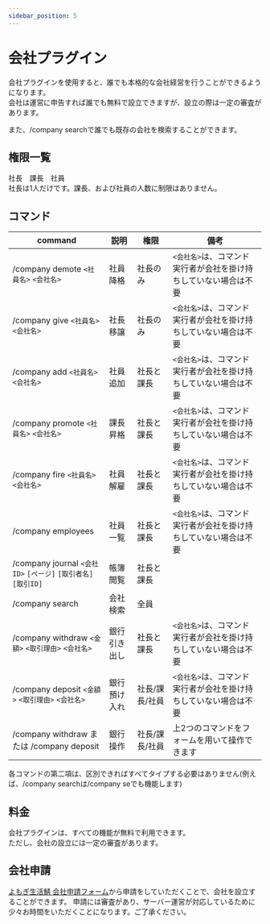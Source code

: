```yaml
---
sidebar_position: 5
---
```


# 会社プラグイン

会社プラグインを使用すると、誰でも本格的な会社経営を行うことができるようになります。  
会社は運営に申告すれば誰でも無料で設立できますが、設立の際は一定の審査があります。  

また、/company searchで誰でも既存の会社を検索することができます。  

## 権限一覧

社長　課長　社員  
社長は1人だけです。課長、および社員の人数に制限はありません。  

## コマンド

| command                                            | 説明     | 権限       | 備考                                 |
|----------------------------------------------------|--------|----------|------------------------------------|
| /company demote `<社員名>` `<会社名>`                    | 社員降格   | 社長のみ     | `<会社名>`は、コマンド実行者が会社を掛け持ちしていない場合は不要 |
| /company give `<社員名>` `<会社名>`                      | 社長移譲   | 社長のみ     | `<会社名>`は、コマンド実行者が会社を掛け持ちしていない場合は不要 |
| /company add `<社員名>` `<会社名>`                       | 社員追加   | 社長と課長    | `<会社名>`は、コマンド実行者が会社を掛け持ちしていない場合は不要 |
| /company promote  `<社員名>` `<会社名>`                  | 課長昇格   | 社長と課長    | `<会社名>`は、コマンド実行者が会社を掛け持ちしていない場合は不要 |
| /company fire  `<社員名>`  `<会社名>`                    | 社員解雇   | 社長と課長　   | `<会社名>`は、コマンド実行者が会社を掛け持ちしていない場合は不要 |
| /company employees                                      | 社員一覧   | 社長と課長　   | `<会社名>`は、コマンド実行者が会社を掛け持ちしていない場合は不要 |
| /company journal `<会社ID>` `[ページ]` `[取引者名]` `[取引ID]` | 帳簿閲覧   | 社長と課長    |                                    |
| /company search                                    | 会社検索   | 全員       |                                    |
| /company withdraw `<金額>` `<取引理由>` `<会社名>`          | 銀行引き出し | 社長と課長    | `<会社名>`は、コマンド実行者が会社を掛け持ちしていない場合は不要 |
| /company deposit `<金額>` `<取引理由>` `<会社名>`           | 銀行預け入れ | 社長/課長/社員 | `<会社名>`は、コマンド実行者が会社を掛け持ちしていない場合は不要 |
| /company withdraw または /company deposit             | 銀行操作   | 社長/課長/社員 | 上2つのコマンドをフォームを用いて操作できます            |

各コマンドの第二項は、区別できればすべてタイプする必要はありません(例えば、/company searchは/company seでも機能します)

## 料金

会社プラグインは、すべての機能が無料で利用できます。  
ただし、会社の設立には一定の審査があります。  

## 会社申請

[よもぎ生活鯖 会社申請フォーム](https://forms.gle/dgVo6AP8DatV5DAr8)から申請をしていただくことで、会社を設立することができます。
申請には審査があり、サーバー運営が対応しているために少々お時間をいただくことになります。ご了承ください。
